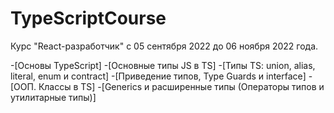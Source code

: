 # TypeScriptCourse 
Курс "React-разработчик" с 05 сентября 2022 до 06 ноября 2022 года.

  -[Основы TypeScript]
  -[Основные типы JS в TS]
  -[Типы TS: union, alias, literal, enum и contract]
  -[Приведение типов, Type Guards и interface]
  -[ООП. Классы в TS]
  -[Generics и расширенные типы (Операторы типов и утилитарные типы)]

